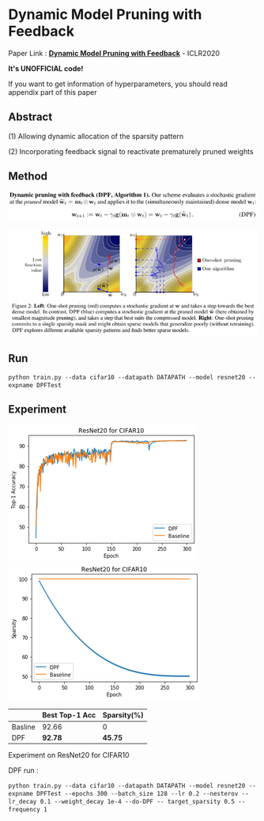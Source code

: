 # Dynamic Model Pruning with Feedback

Paper Link : [**Dynamic Model Pruning with Feedback**](https://openreview.net/pdf?id=SJem8lSFwB) - ICLR2020

**It's UNOFFICIAL code!**

If you want to get information of hyperparameters, you should read appendix part of this paper

## Abstract

(1) Allowing dynamic allocation of the sparsity pattern

(2) Incorporating feedback signal to reactivate prematurely pruned weights

## Method

![Alt text](./resource/method.jpg)

![Alt text](./resource/figure.jpg)



## Run

```
python train.py --data cifar10 --datapath DATAPATH --model resnet20 --expname DPFTest
```

## Experiment

![title](./resource/acc.png) ![Alt text](./resource/sparsity.png)

|         | Best Top-1 Acc | Sparsity(%) |
| ------- | -------------- | ----------- |
| Basline | 92.66          | 0           |
| DPF     | **92.78**      | **45.75**   |



Experiment on ResNet20 for CIFAR10

DPF run :

```
python train.py --data cifar10 --datapath DATAPATH --model resnet20 --expname DPFTest --epochs 300 --batch_size 128 --lr 0.2 --nesterov --lr_decay 0.1 --weight_decay 1e-4 --do-DPF -- target_sparsity 0.5 --frequency 1
```